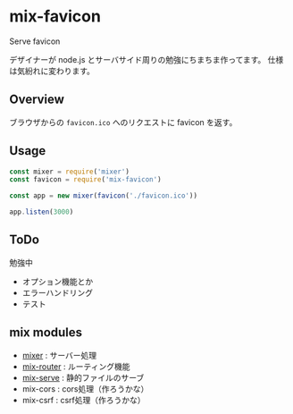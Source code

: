 # mix-favicon
Serve favicon

デザイナーが node.js とサーバサイド周りの勉強にちまちま作ってます。
仕様は気紛れに変わります。

## Overview
ブラウザからの ```favicon.ico``` へのリクエストに favicon を返す。

## Usage

```js
const mixer = require('mixer')
const favicon = require('mix-favicon')

const app = new mixer(favicon('./favicon.ico'))

app.listen(3000)
```

## ToDo
勉強中
- オプション機能とか
- エラーハンドリング
- テスト

## mix modules

- [mixer](https://github.com/imatomix/mixer) : サーバー処理
- [mix-router](https://github.com/imatomix/mix-router) : ルーティング機能
- [mix-serve](https://github.com/imatomix/mix-serve) : 静的ファイルのサーブ
- mix-cors : cors処理（作ろうかな）
- mix-csrf : csrf処理（作ろうかな）
